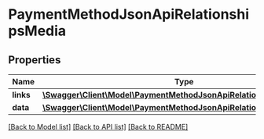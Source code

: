 # PaymentMethodJsonApiRelationshipsMedia

## Properties
Name | Type | Description | Notes
------------ | ------------- | ------------- | -------------
**links** | [**\Swagger\Client\Model\PaymentMethodJsonApiRelationshipsMediaLinks**](PaymentMethodJsonApiRelationshipsMediaLinks.md) |  | [optional] 
**data** | [**\Swagger\Client\Model\PaymentMethodJsonApiRelationshipsMediaData**](PaymentMethodJsonApiRelationshipsMediaData.md) |  | [optional] 

[[Back to Model list]](../../README.md#documentation-for-models) [[Back to API list]](../../README.md#documentation-for-api-endpoints) [[Back to README]](../../README.md)

